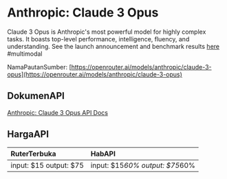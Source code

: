 # Anthropic: Claude 3 Opus

Claude 3 Opus is Anthropic's most powerful model for highly complex tasks. It boasts top-level performance, intelligence, fluency, and understanding.
See the launch announcement and benchmark results [here](https://www.anthropic.com/news/claude-3-family)
#multimodal

NamaPautanSumber: [https://openrouter.ai/models/anthropic/claude-3-opus](https://openrouter.ai/models/anthropic/claude-3-opus)

## DokumenAPI

[Anthropic: Claude 3 Opus API Docs](../apis/kl/Anthropic:_Claude_3_Opus.md)

## HargaAPI

| RuterTerbuka | HabAPI |
|:---|:---|
| input: $15 output: $75 | input: $15*60% output: $75*60% |
